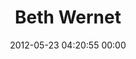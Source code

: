 ---
title: "Beth Wernet"
date: 2012-05-23 04:20:55 00:00
permalink: /bwernet
twitter: "wernetyouthere"
likes: [555,103,781,1008]
id: 640
gravatar: "http://www.gravatar.com/avatar/89f515130cf11d532b782079ee7c55b8"
---